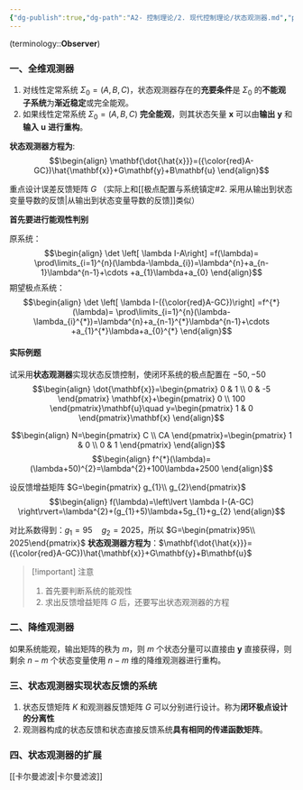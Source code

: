 ```yaml
---
{"dg-publish":true,"dg-path":"A2- 控制理论/2. 现代控制理论/状态观测器.md","permalink":"/A2- 控制理论/2. 现代控制理论/状态观测器/","dgPassFrontmatter":true,"noteIcon":"","created":"2024-09-02T17:54:35.000+08:00","updated":"2025-06-30T16:44:54.000+08:00"}
---
```



(terminology::**Observer**)
### 一、全维观测器
1. 对线性定常系统 $\Sigma_{0}=(A,B,C)$，状态观测器存在的**充要条件**是 $\Sigma_{0}$ 的**不能观子系统**为**渐近稳定**或完全能观。
2. 如果线性定常系统 $\Sigma_{0}=(A,B,C)$ **完全能观**，则其状态矢量 $\mathbf{x}$ 可以由**输出** $\mathbf{y}$ 和**输入** $\mathbf{u}$ **进行重构**。

**状态观测器方程为**:
$$\begin{align}
\mathbf{\dot{\hat{x}}}=({\color{red}A-GC})\hat{\mathbf{x}}+G\mathbf{y}+B\mathbf{u}
\end{align}$$

重点设计误差反馈矩阵 $G$ （实际上和[[极点配置与系统镇定#2. 采用从输出到状态变量导数的反馈\|从输出到状态变量导数的反馈]]类似）

**首先要进行能观性判别**

原系统：
$$\begin{align}
\det \left[ \lambda I-A\right] =f(\lambda)= \prod\limits_{i=1}^{n}(\lambda-\lambda_{i})=\lambda^{n}+a_{n-1}\lambda^{n-1}+\cdots +a_{1}\lambda+a_{0}
\end{align}$$
期望极点系统：
$$\begin{align}
\det \left[ \lambda I-({\color{red}A-GC})\right] =f^{*}(\lambda)= \prod\limits_{i=1}^{n}(\lambda-\lambda_{i}^{*})=\lambda^{n}+a_{n-1}^{*}\lambda^{n-1}+\cdots +a_{1}^{*}\lambda+a_{0}^{*}
\end{align}$$

#### 实际例题
试采用**状态观测器**实现状态反馈控制，使闭环系统的极点配置在 $-50,-50$
$$\begin{align}
\dot{\mathbf{x}}=\begin{pmatrix}
0 & 1 \\
0 & -5
\end{pmatrix} \mathbf{x}+\begin{pmatrix}
0 \\
100
\end{pmatrix}\mathbf{u}\quad  y=\begin{pmatrix}
1 & 0
\end{pmatrix}\mathbf{x}
\end{align}$$


$$\begin{align}
N=\begin{pmatrix}
C \\
CA
\end{pmatrix}=\begin{pmatrix}
1 & 0 \\
0 & 1
\end{pmatrix}
\end{align}$$
$$\begin{align}
f^{*}(\lambda)=(\lambda+50)^{2}=\lambda^{2}+100\lambda+2500
\end{align}$$

设反馈增益矩阵 $G=\begin{pmatrix} g_{1}\\ g_{2}\end{pmatrix}$
$$\begin{align}
f(\lambda)=\left\lvert  \lambda I-(A-GC) \right\rvert=\lambda^{2}+(g_{1}+5)\lambda+5g_{1}+g_{2}
\end{align}$$

对比系数得到：$g_{1}=95\quad g_{2}=2025$，所以 $G=\begin{pmatrix}95\\ 2025\end{pmatrix}$
**状态观测器方程为**：$\mathbf{\dot{\hat{x}}}=({\color{red}A-GC})\hat{\mathbf{x}}+G\mathbf{y}+B\mathbf{u}$

> [!important] 注意
> 1. 首先要判断系统的能观性
> 2. 求出反馈增益矩阵 $G$ 后，还要写出状态观测器的方程

### 二、降维观测器
如果系统能观，输出矩阵的秩为 $m$，则 $m$ 个状态分量可以直接由 $\mathbf{y}$ 直接获得，则剩余 $n-m$ 个状态变量使用 $n-m$ 维的降维观测器进行重构。



### 三、状态观测器实现状态反馈的系统
1. 状态反馈矩阵 $K$ 和观测器反馈矩阵 $G$ 可以分别进行设计。称为**闭环极点设计的分离性**
2. 观测器构成的状态反馈和状态直接反馈系统**具有相同的传递函数矩阵**。

### 四、状态观测器的扩展
[[卡尔曼滤波\|卡尔曼滤波]]
